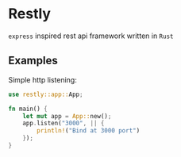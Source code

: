 # Restly

`express` inspired rest api framework written in `Rust`

## Examples

Simple http listening:

```rust
use restly::app::App;

fn main() {
    let mut app = App::new();
    app.listen("3000", || {
        println!("Bind at 3000 port")
    });
}
```
